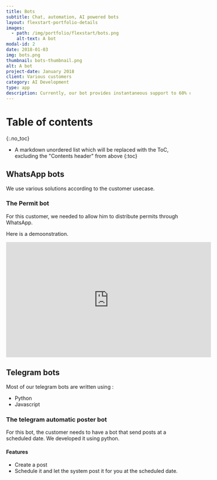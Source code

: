 ```yaml
---
title: Bots
subtitle: Chat, automation, AI powered bots
layout: flexstart-portfolio-details
images:
  - path: /img/portfolio/flexstart/bots.png
    alt-text: A bot
modal-id: 2
date: 2018-01-03
img: bots.png
thumbnail: bots-thumbnail.png
alt: A bot
project-date: January 2018
client: Various customers
category: AI Development
type: app
description: Currently, our bot provides instantaneous support to 60% of all chatting customers, and has reduced our queued visitors by over 50%.
---
```


# Table of contents

{:.no_toc}

- A markdown unordered list which will be replaced with the ToC, excluding the "Contents header" from above
  {:toc}

## WhatsApp bots

We use various solutions according to the customer usecase.

### The Permit bot

For this customer, we needed to allow him to distribute permits through WhatsApp.

Here is a demoonstration.

<iframe width="560" height="315" src="https://www.youtube.com/embed/yW792GrMPGc" frameborder="0" allow="accelerometer; autoplay; encrypted-media; gyroscope; picture-in-picture" allowfullscreen></iframe>

## Telegram bots

Most of our telegram bots are written using :

- Python
- Javascript

### The telegram automatic poster bot

For this bot, the customer needs to have a bot that send posts at a scheduled date.
We developed it using python.

#### Features

- Create a post
- Schedule it and let the system post it for you at the scheduled date.
